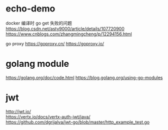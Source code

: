 # echo-demo

docker 编译时 go get 失败的问题
https://blog.csdn.net/asty9000/article/details/107720900
https://www.cnblogs.com/zhangmingcheng/p/12294156.html

go proxy
https://goproxy.cn/
https://goproxy.io/

# golang module

https://golang.org/doc/code.html
https://blog.golang.org/using-go-modules

# jwt
http://jwt.io/  
https://vertx.io/docs/vertx-auth-jwt/java/  
https://github.com/dgrijalva/jwt-go/blob/master/http_example_test.go  
